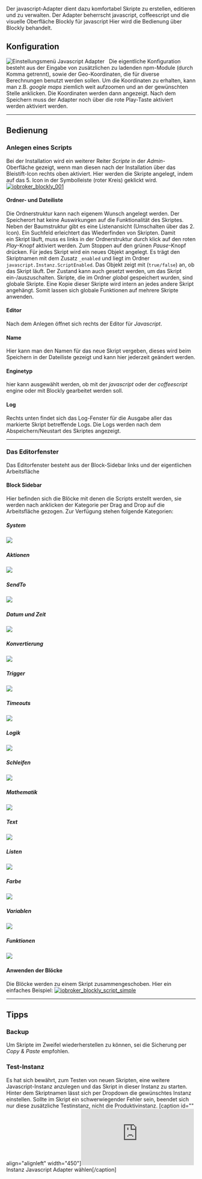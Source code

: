 
Der javascript-Adapter dient dazu komfortabel Skripte zu erstellen, editieren und zu verwalten. Der Adapter beherrscht javascript, coffeescript und die visuelle Oberfläche Blockly für javascript Hier wird die Bedienung über Blockly behandelt.


## [](https://github.com/ioBroker/ioBroker/wiki/ioBroker-Adapter-javascript#konfiguration)Konfiguration


![Einstellungsmenü Javascript Adapter](img/javascript-3_Einstellungen-Javascript.png)
   Die eigentliche Konfiguration besteht aus der Eingabe von zusätzlichen zu ladenden npm-Module (durch Komma getrennt), sowie der Geo-Koordinaten, die für diverse Berechnungen benutzt werden sollen. Um die Koordinaten zu erhalten, kann man z.B. _google maps_ ziemlich weit aufzoomen und an der gewünschten Stelle anklicken. Die Koordinaten werden dann angezeigt. Nach dem Speichern muss der Adapter noch über die rote Play-Taste aktiviert werden aktiviert werden.

* * *

## Bedienung

### Anlegen eines Scripts

Bei der Installation wird ein weiterer Reiter _Scripte_ in der _Admin_-Oberfläche gezeigt, wenn man diesen nach der Installation über das Bleistift-Icon rechts oben aktiviert. Hier werden die Skripte angelegt, indem auf das 5\. Icon in der Symbolleiste (roter Kreis) geklickt wird. [![iobroker_blockly_001](img/ioBroker_Blockly_001.jpg)](img/ioBroker_Blockly_001.jpg)

#### Ordner- und Dateiliste

Die Ordnerstruktur kann nach eigenem Wunsch angelegt werden. Der Speicherort hat keine Auswirkungen auf die Funktionalität des Skriptes. Neben der Baumstruktur gibt es eine Listenansicht (Umschalten über das 2\. Icon). Ein Suchfeld erleichtert das Wiederfinden von Skripten. Damit ein Skript läuft, muss es links in der Ordnerstruktur durch klick auf den roten _Play_-Knopf aktiviert werden. Zum Stoppen auf den grünen _Pause_-Knopf drücken. Für jedes Skript wird ein neues Objekt angelegt. Es trägt den Skriptnamen mit dem Zusatz `_enabled` und liegt im Ordner `javascript.Instanz.ScriptEnabled`. Das Objekt zeigt mit (`true/false`) an, ob das Skript läuft. Der Zustand kann auch gesetzt werden, um das Skript ein-/auszuschalten. Skripte, die im Ordner _global_ gespeichert wurden, sind globale Skripte. Eine Kopie dieser Skripte wird intern an jedes andere Skript angehängt. Somit lassen sich globale Funktionen auf mehrere Skripte anwenden.  

#### Editor

Nach dem Anlegen öffnet sich rechts der Editor für _Javascript_.

#### Name

Hier kann man den Namen für das neue Skript vergeben, dieses wird beim Speichern in der Dateiliste gezeigt und kann hier jederzeit geändert werden.

#### Enginetyp

hier kann ausgewählt werden, ob mit der _javascript_ oder der _coffeescript_ engine oder mit Blockly gearbeitet werden soll.

#### Log

Rechts unten findet sich das Log-Fenster für die Ausgabe aller das markierte Skript betreffende Logs. Die Logs werden nach dem Abspeichern/Neustart des Skriptes angezeigt.

* * *

### Das Editorfenster

Das Editorfenster besteht aus der Block-Sidebar links und der eigentlichen Arbeitsfläche

#### Block Sidebar

Hier befinden sich die Blöcke mit denen die Scripts erstellt werden, sie werden nach anklicken der Kategorie per Drag and Drop auf die Arbeitsfläche gezogen. Zur Verfügung stehen folgende Kategorien:

##### System


![](img/javascript-3_ioBroker_Blockly_Blocks_System.jpg)
  

##### Aktionen


![](img/javascript-3_ioBroker_Blockly_Blocks_Aktionen.jpg)
  

##### SendTo


![](img/javascript-3_ioBroker_Blockly_Blocks_SendTo.jpg)
  

##### Datum und Zeit


![](img/javascript-3_ioBroker_Blockly_Blocks_Datum_Zeit.jpg)
  

##### Konvertierung


![](img/javascript-3_ioBroker_Blockly_Blocks_Konvertierung.jpg)
  

##### Trigger


![](img/javascript-3_ioBroker_Blockly_Blocks_Trigger.jpg)
  

##### Timeouts


![](img/javascript-3_ioBroker_Blockly_Blocks_Timeouts.jpg)
  

##### Logik


![](img/javascript-3_ioBroker_Blockly_Blocks_Logik.jpg)
  

##### Schleifen


![](img/javascript-3_ioBroker_Blockly_Blocks_Schleifen.jpg)
  

##### Mathematik


![](img/javascript-3_ioBroker_Blockly_Blocks_Mathematik.jpg)
  

##### Text


![](img/javascript-3_ioBroker_Blockly_Blocks_Text.jpg)
  

##### Listen


![](img/javascript-3_ioBroker_Blockly_Blocks_Listen.jpg)
  

##### Farbe


![](img/javascript-3_ioBroker_Blockly_Blocks_Farben.jpg)
  

##### Variablen


![](img/javascript-3_ioBroker_Blockly_Blocks_Variablen.jpg)
  

##### Funktionen


![](img/javascript-3_ioBroker_Blockly_Blocks_Funktionen.jpg)
  

#### Anwenden der Blöcke

Die Blöcke werden zu einem Skript zusammengeschoben. Hier ein einfaches Beispiel: [![iobroker_blockly_script_simple](img/ioBroker_Blockly_Script_simple.jpg)](img/ioBroker_Blockly_Script_simple.jpg)

* * *

## Tipps

### Backup

Um Skripte im Zweifel wiederherstellen zu können, sei die Sicherung per _Copy & Paste_ empfohlen.

### Test-Instanz

Es hat sich bewährt, zum Testen von neuen Skripten, eine weitere Javascript-Instanz anzulegen und das Skript in dieser Instanz zu starten. Hinter dem Skriptnamen lässt sich per Dropdown die gewünschtes Instanz einstellen. Sollte im Skript ein schwerwiegender Fehler sein, beendet sich nur diese zusätzliche Testinstanz, nicht die Produktivinstanz. [caption id="" align="alignleft" width="450"]![Instanz Javascript Adapter wählen](http://forum.iobroker.net/download/file.php?id=4393) Instanz Javascript Adapter wählen[/caption]